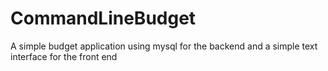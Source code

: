 # CommandLineBudget
A simple budget application using mysql for the backend and a simple text interface for the front end
